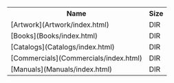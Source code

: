 <table>
<tr><th>Name</th><th>Size</th></tr>
<tr><td>
[Artwork](Artwork/index.html)
</td><td>DIR</td></tr>
<tr><td>
[Books](Books/index.html)
</td><td>DIR</td></tr>
<tr><td>
[Catalogs](Catalogs/index.html)
</td><td>DIR</td></tr>
<tr><td>
[Commercials](Commercials/index.html)
</td><td>DIR</td></tr>
<tr><td>
[Manuals](Manuals/index.html)
</td><td>DIR</td></tr>
</table>
